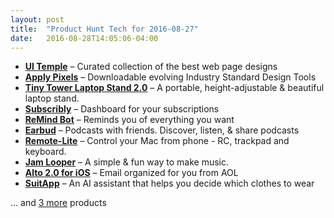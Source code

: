 ```yaml
---
layout: post
title:  "Product Hunt Tech for 2016-08-27"
date:   2016-08-28T14:05:06-04:00
---
```


* **[UI Temple](https://www.producthunt.com/tech/ui-temple?utm_campaign=producthunt-api&utm_medium=api&utm_source=Application%3A+Daily+Digest+RSS+%28ID%3A+3202%29)** – Curated collection of the best web page designs
* **[Apply Pixels](https://www.producthunt.com/tech/apply-pixels?utm_campaign=producthunt-api&utm_medium=api&utm_source=Application%3A+Daily+Digest+RSS+%28ID%3A+3202%29)** – Downloadable evolving Industry Standard Design Tools
* **[Tiny Tower Laptop Stand 2.0](https://www.producthunt.com/tech/tiny-tower-laptop-stand-2-0?utm_campaign=producthunt-api&utm_medium=api&utm_source=Application%3A+Daily+Digest+RSS+%28ID%3A+3202%29)** – A portable, height-adjustable & beautiful laptop stand.
* **[Subscribly](https://www.producthunt.com/tech/subscribly?utm_campaign=producthunt-api&utm_medium=api&utm_source=Application%3A+Daily+Digest+RSS+%28ID%3A+3202%29)** – Dashboard for your subscriptions
* **[ReMind Bot](https://www.producthunt.com/tech/remind-bot?utm_campaign=producthunt-api&utm_medium=api&utm_source=Application%3A+Daily+Digest+RSS+%28ID%3A+3202%29)** – Reminds you of everything you want
* **[Earbud](https://www.producthunt.com/tech/earbud?utm_campaign=producthunt-api&utm_medium=api&utm_source=Application%3A+Daily+Digest+RSS+%28ID%3A+3202%29)** – Podcasts with friends. Discover, listen, & share podcasts
* **[Remote-Lite](https://www.producthunt.com/tech/remote-lite?utm_campaign=producthunt-api&utm_medium=api&utm_source=Application%3A+Daily+Digest+RSS+%28ID%3A+3202%29)** – Control your Mac from phone - RC, trackpad and keyboard.
* **[Jam Looper](https://www.producthunt.com/tech/jam-looper?utm_campaign=producthunt-api&utm_medium=api&utm_source=Application%3A+Daily+Digest+RSS+%28ID%3A+3202%29)** – A simple & fun way to make music.
* **[Alto 2.0 for iOS](https://www.producthunt.com/tech/alto-2-0-for-ios?utm_campaign=producthunt-api&utm_medium=api&utm_source=Application%3A+Daily+Digest+RSS+%28ID%3A+3202%29)** – Email organized for you from AOL
* **[SuitApp](https://www.producthunt.com/tech/suitapp?utm_campaign=producthunt-api&utm_medium=api&utm_source=Application%3A+Daily+Digest+RSS+%28ID%3A+3202%29)** – An AI assistant that helps you decide which clothes to wear

… and [3 more](https://www.producthunt.com/tech) products